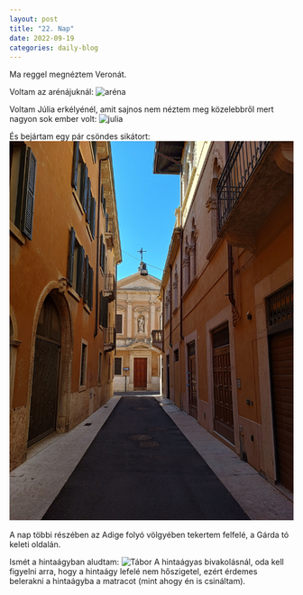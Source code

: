 ```yaml
---
layout: post
title: "22. Nap"
date: 2022-09-19
categories: daily-blog
---
```


Ma reggel megnéztem Veronát.

Voltam az arénájuknál: ![aréna](/day22stadion.jpg)

Voltam Júlia erkélyénél, amit sajnos nem néztem meg közelebbről mert nagyon sok ember volt: ![julia](/day22julia.jpg)

És bejártam egy pár csöndes sikátort: ![Sikátor](/day22sikator.jpg)

A nap többi részében az Adige folyó völgyében tekertem felfelé, a Gárda tó keleti oldalán.

Ismét a hintaágyban aludtam: ![Tábor](/day22camp.jpg)
A hintaágyas bivakolásnál, oda kell figyelni arra, hogy a hintaágy lefelé nem hőszigetel, ezért érdemes belerakni a hintaágyba a matracot (mint ahogy én is csináltam).



